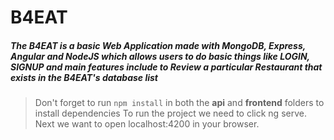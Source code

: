 # B4EAT



##### The B4EAT is a basic Web Application made with MongoDB, Express, Angular and NodeJS which allows users to do basic things like LOGIN, SIGNUP and main features include to Review a particular Restaurant that exists in the B4EAT's database list 

> Don't forget to run `npm install` in both the **api** and **frontend** folders to install dependencies
> To run the project we need to click ng serve.
>Next we want to open localhost:4200 in your browser.

